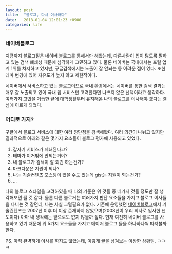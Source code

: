 ```yaml
---
layout: post
title:  "블로그, 다시 이사하다"
date:   2018-01-04 12:01:23 +0900
categories: life
---
```

### 네이버블로그
지금까지 블로그질은 네이버 블로그를 통해서만 해왔는데, 다른사람이 입이 닳도록 말하고 있는 검색 폐쇄성 때문에 심각하게 고민하고 있다. 
물론 네이버는 국내에서는 포털 업계 1위를 차지하고 있지만, 구글검색에서는 노출이 잘 안되는 등 어려운 점이 있다. 또한 테마 변경에 있어 자유도가 높지 않고 제한적이다. 

네이버에서 서비스하고 있는 블로그이므로 국내 환경에서는 네이버를 통한 검색 결과는 매우 잘 노출되고 있어 국내 웹 서비스만 고려한다면 나쁘지 않은 선택이라고 생각하다. 
여러가지 고민을 거듭한 끝에 대학생활부터 유지해온 나의 블로그를 이사해야 겠다는 결심에 이르게 되었다.

### 어디로 가지?
구글에서 블로그 서비스에 대한 여러 장단점을 검색해봤다. 여러 의견이 나뉘고 있지만 결과적으로 아래와 같은 몇가지 요소들이 블로그 평가에 사용되고 있었다.

1. 갑자기 서비스가 페쇄된다고? 
2. 테마가 이거밖에 안되는거야? 
3. 내 블로그가 검색이 잘 되긴 하는건가?
4. 마크다운은 지원이 되나?
5. 나는 기술컨텐츠 포스팅이 있을 수도 있는데 gist는 지원이 되는건가?
6. ...

나의 블로그 스타일을 고려하였을 때 나의 기준은 위 것들 중 네가지 것들 정도만 잘 생각해보면 될 것 같다. 
물론 다른 블로거는 여러가지 판단 요소들을 가지고 블로그 이사들을 다니는 것 같던데, 나는 사실 그럴필요가 없다. 
기존에 운영했던 [네이버블로그](http://blog.j1h0.me)에서 기술컨텐츠는 2007년 이후 더 이상 존재하지 않았으며(2008년이 우리 회사로 입사한 년도이다) 아마 내 생각에는 앞으로도 없지 않을까 싶다. 현재 여전히 네이버 블로그를 사용하고 있기 때문에 위 5가지 요소들을 가지고 메이저 블로그 들을 하나하나씩 따져볼까 한다. 

PS. 아직 완벽하게 이사를 하지도 않았는데, 이렇게 글을 남겨보는 이상한 상황임. ㅋㅋㅋ